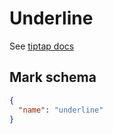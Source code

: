 # Underline

See [tiptap docs](https://tiptap.dev/api/marks/underline)

## Mark schema

```json
{
  "name": "underline"
}
```
